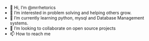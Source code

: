 - 👋 Hi, I’m @mrrhetorics
- 👀 I’m interested in problem solving and helping others grow.
- 🌱 I’m currently learning python, mysql and Database Management systems.
- 💞️ I’m looking to collaborate on open source projects
- 📫 How to reach me 

<!---
mrrhetorics/mrrhetorics is a ✨ special ✨ repository because its `README.md` (this file) appears on your GitHub profile.
You can click the Preview link to take a look at your changes.
--->
